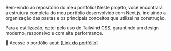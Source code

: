 Bem-vindo ao repositório do meu portfólio!
Neste projeto, você encontrará a estrutura completa do meu portfólio desenvolvido com Next.js, incluindo a organização das pastas e os principais conceitos que utilizei na construção.

Para a estilização, optei pelo uso do Tailwind CSS, garantindo um design moderno, responsivo e com alta performance.

🔗 Acesse o portfólio aqui: [[Link do portfólio](https://ymportfolio.vercel.app/)]

